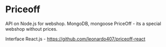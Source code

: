 # Priceoff


API on Node.js for webshop. 
MongoDB, mongoose
PriceOff - its a special webshop without prices.

Interface React.js - https://github.com/leonardo407/priceoff-react
